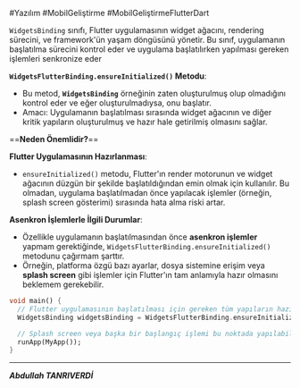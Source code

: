 #Yazılım #MobilGeliştirme #MobilGeliştirmeFlutterDart 

`WidgetsBinding` sınıfı, Flutter uygulamasının widget ağacını, rendering sürecini, ve framework'ün yaşam döngüsünü yönetir. Bu sınıf, uygulamanın başlatılma sürecini kontrol eder ve uygulama başlatılırken yapılması gereken işlemleri senkronize eder


**`WidgetsFlutterBinding.ensureInitialized()` Metodu**:
- Bu metod, **`WidgetsBinding`** örneğinin zaten oluşturulmuş olup olmadığını kontrol eder ve eğer oluşturulmadıysa, onu başlatır.
- Amacı: Uygulamanın başlatılması sırasında widget ağacının ve diğer kritik yapıların oluşturulmuş ve hazır hale getirilmiş olmasını sağlar.

==**Neden Önemlidir?**==

**Flutter Uygulamasının Hazırlanması**:
- `ensureInitialized()` metodu, Flutter'ın render motorunun ve widget ağacının düzgün bir şekilde başlatıldığından emin olmak için kullanılır. Bu olmadan, uygulama başlatılmadan önce yapılacak işlemler (örneğin, splash screen gösterimi) sırasında hata alma riski artar.


**Asenkron İşlemlerle İlgili Durumlar**:
- Özellikle uygulamanın başlatılmasından önce **asenkron işlemler** yapmam gerektiğinde, `WidgetsFlutterBinding.ensureInitialized()` metodunu çağırmam şarttır.
- Örneğin, platforma özgü bazı ayarlar, dosya sistemine erişim veya **splash screen** gibi işlemler için Flutter'ın tam anlamıyla hazır olmasını beklemem gerekebilir.

```dart
void main() {
  // Flutter uygulamasının başlatılması için gereken tüm yapıların hazırlandığından emin olurum.
  WidgetsBinding widgetsBinding = WidgetsFlutterBinding.ensureInitialized();

  // Splash screen veya başka bir başlangıç işlemi bu noktada yapılabilir.
  runApp(MyApp());
}

```
***

***Abdullah TANRIVERDİ***
